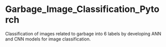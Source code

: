 # Garbage_Image_Classification_Pytorch
Classification of images related to garbage into 6 labels by developing ANN and CNN models for image classification.

